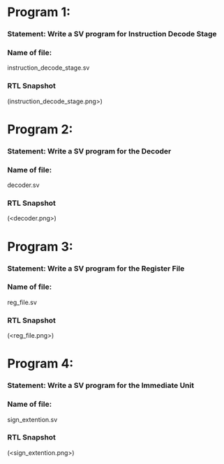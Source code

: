 # Program 1: 
### Statement: Write a SV program for Instruction Decode Stage
### Name of file:
instruction_decode_stage.sv
### RTL Snapshot
(instruction_decode_stage.png>)


# Program 2: 
### Statement: Write a SV program for the Decoder
### Name of file:
decoder.sv
### RTL Snapshot
(<decoder.png>)


# Program 3: 
### Statement: Write a SV program for the Register File
### Name of file:
reg_file.sv
### RTL Snapshot
(<reg_file.png>)


# Program 4: 
### Statement: Write a SV program for the Immediate Unit
### Name of file:
sign_extention.sv
### RTL Snapshot
(<sign_extention.png>)
